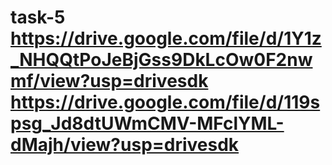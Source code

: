 # task-5 https://drive.google.com/file/d/1Y1z_NHQQtPoJeBjGss9DkLcOw0F2nwmf/view?usp=drivesdk https://drive.google.com/file/d/119spsg_Jd8dtUWmCMV-MFclYML-dMajh/view?usp=drivesdk
